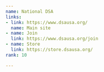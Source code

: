 ```yaml
---
name: National DSA
links:
- link: https://www.dsausa.org/
  name: Main site
- name: Join
  link: https://www.dsausa.org/join
- name: Store
  link: https://store.dsausa.org/
rank: 10

---
```

